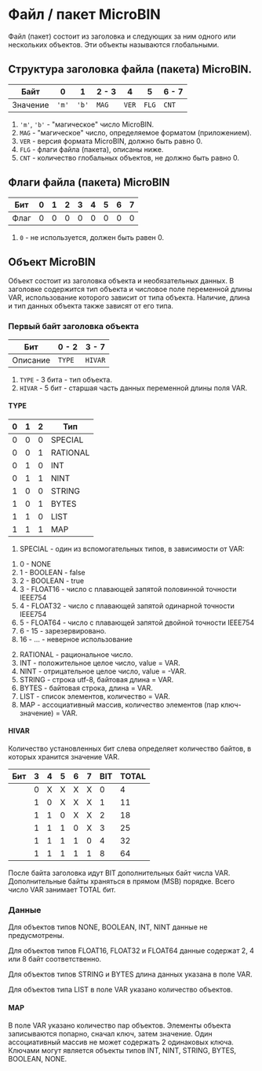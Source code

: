 # Файл / пакет MicroBIN

Файл (пакет) состоит из заголовка и следующих за ним одного или нескольких объектов.
Эти объекты называются глобальными.

## Структура заголовка файла (пакета) MicroBIN.

| Байт    |  0  |  1  |  2  -  3  |  4  |  5  |  6  -  7  |
| ------- | --- | --- | --------- | --- | --- | --------- |
|Значение |`'m'`|`'b'`| `MAG`     |`VER`|`FLG`|`CNT`      |

1. `'m'`, `'b'` - "магическое" число MicroBIN.
2. `MAG` - "магическое" число, определяемое форматом (приложением).
3. `VER` - версия формата MicroBIN, должно быть равно 0.
4. `FLG` - флаги файла (пакета), описаны ниже.
5. `CNT` - количество глобальных объектов, не должно быть равно 0.

## Флаги файла (пакета) MicroBIN

| Бит  | 0 | 1 | 2 | 3 | 4 | 5 | 6 | 7 |
| ---- | - | - | - | - | - | - | - | - |
| Флаг | 0 | 0 | 0 | 0 | 0 | 0 | 0 | 0 |

1. `0` - не используется, должен быть равен 0.
 
## Объект MicroBIN

Объект состоит из заголовка объекта и необязательных данных.
В заголовке содержится тип объекта и числовое поле переменной длины VAR, использование которого зависит от типа объекта.
Наличие, длина и тип данных объекта также зависят от его типа.

### Первый байт заголовка объекта 

| Бит      | 0 - 2 | 3 - 7 |
| -------- |-------|-------|
| Описание | `TYPE`|`HIVAR`|

1. `TYPE` - 3 бита - тип объекта.
2. `HIVAR` - 5 бит - старшая часть данных переменной длины поля VAR.

#### TYPE

| 0 | 1 | 2 | Тип     |
|---|---|---|---------|
| 0 | 0 | 0 | SPECIAL |
| 0 | 0 | 1 | RATIONAL|
| 0 | 1 | 0 | INT     |
| 0 | 1 | 1 | NINT    |
| 1 | 0 | 0 | STRING  |
| 1 | 0 | 1 | BYTES   |
| 1 | 1 | 0 | LIST    |
| 1 | 1 | 1 | MAP     |

1. SPECIAL - один из вспомогательных типов, в зависимости от VAR:
  1) 0 - NONE
  2) 1 - BOOLEAN - false
  3) 2 - BOOLEAN - true
  4) 3 - FLOAT16 - число с плавающей запятой половинной точности IEEE754
  5) 4 - FLOAT32 - число с плавающей запятой одинарной точности IEEE754
  6) 5 - FLOAT64 - число с плавающей запятой двойной точности IEEE754
  7) 6 - 15 - зарезервировано.
  8) 16 - ... - неверное использование
2. RATIONAL - рациональное число.
3. INT - положительное целое число, value = VAR.
4. NINT - отрицательное целое число, value = -VAR.
5. STRING - строка utf-8, байтовая длина = VAR.
6. BYTES - байтовая строка, длина = VAR.
7. LIST - список элементов, количество = VAR.
8. MAP - ассоциативный массив, количество элементов (пар ключ-значение) = VAR.

#### HIVAR

Количество установленных бит слева определяет количество байтов, в которых хранится значение VAR.

| Бит | 3 | 4 | 5 | 6 | 7 | BIT | TOTAL |
|-----|---|---|---|---|---|-----|-------|
|     | 0 | X | X | X | X |  0  |   4   |
|     | 1 | 0 | X | X | X |  1  |  11   |
|     | 1 | 1 | 0 | X | X |  2  |  18   |
|     | 1 | 1 | 1 | 0 | X |  3  |  25   |
|     | 1 | 1 | 1 | 1 | 0 |  4  |  32   |
|     | 1 | 1 | 1 | 1 | 1 |  8  |  64   |

После байта заголовка идут BIT дополнительных байт числа VAR. Дополнительные байты храняться в прямом (MSB) порядке.
Всего число VAR занимает TOTAL бит.

### Данные

Для объектов типов NONE, BOOLEAN, INT, NINT данные не предусмотрены.

Для объектов типов FLOAT16, FLOAT32 и FLOAT64 данные содержат
2, 4 или 8 байт соответственно.

Для объектов типов STRING и BYTES длина данных указана в поле VAR.

Для объектов типа LIST в поле VAR указано количество объектов.

#### MAP

В поле VAR указано количество пар объектов. Элементы объекта записываются попарно, сначал ключ, затем значение.
Один ассоциативный массив не может содержать 2 одинаковых ключа. Ключами могут является объекты типов INT, NINT, STRING, BYTES, BOOLEAN, NONE.

